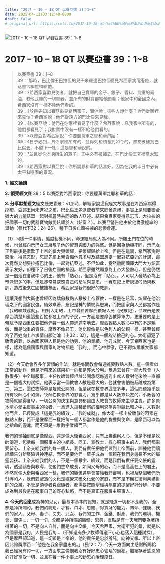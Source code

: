 ```yaml
---
title: "2017 – 10 – 18 QT 以賽亞書 39：1~8"
date: 2025-04-12T03:12:48+0800
draft: false
# original_url: https://cmtc.tw/2017-10-18-qt-%e4%bb%a5%e8%b3%bd%e4%ba%9e%e6%9b%b8-39%ef%bc%9a18
---
```


![2017 – 10 – 18 QT 以賽亞書 39：1~8](/images/qt.jpg   "2017 – 10 – 18 QT 以賽亞書 39：1~8")

# 2017 – 10 – 18 QT 以賽亞書 39：1~8

> 以賽亞書 39：1~8  
> 39：1那時，巴比倫王巴拉但的兒子米羅達巴拉但聽見希西家病而痊癒，就送書信和禮物給他。  
> 39：2希西家喜歡見使者，就把自己寶庫的金子、銀子、香料、貴重的膏油，和他武庫的一切軍器，並所有的財寶都給他們看；他家中和全國之內，希西家沒有一樣不給他們看的。  
> 39：3於是先知以賽亞來見希西家王，問他說：這些人說什麼？他們從哪裡來見你？希西家說：他們從遠方的巴比倫來見我。  
> 39：4以賽亞說：他們在你家裡看見了什麼？希西家說：凡我家中所有的，他們都看見了；我財寶中沒有一樣不給他們看的。  
> 39：5以賽亞對希西家說：你要聽萬軍之耶和華的話：  
> 39：6日子必到，凡你家裡所有的，並你列祖積蓄到如今的，都要被擄到巴比倫去，不留下一樣；這是耶和華說的。  
> 39：7並且從你本身所生的眾子，其中必有被擄去、在巴比倫王宮裡當太監的。  
> 39：8希西家對以賽亞說：你所說耶和華的話甚好，因為在我的年日中必有太平和穩固的景況。

**1.** **經文誦讀**

**2.** **領受經文**賽 39：5 以賽亞對希西家說：你要聽萬軍之耶和華的話：

**3. 分享默想經文**經文歷史背景：v1那時，解經家說這段經文故事是在希西家病得痊癒，亞述王尚未進犯之前，巴比倫王差派使者前來問候送禮，事實上是想要聯合猶大的力量結盟一起對抗當時共同的敵人亞述。結果希西家竟得意忘形，大拉拉的把國家一切的武器寶物敞開炫耀於人（炫富？）。以賽亞警告他由於他驕傲輕率的舉動（參代下32：24-26），種下日後亡國被擄的悲慘命運。

（1）同樣一件事情，態度動機不同，命運結局就大為不同。所羅王門在位的時候，也曾經向示巴女王展現了他的智慧與國力的強盛。但是因為動機不同，示巴女王到最後是讚歎了上帝的偉大與榮耀，把榮耀歸給上帝。但是在這裏，希西家病得醫治，得意忘形，忘記先前上帝責備他尋求埃及結盟想要一起對抗亞述的計謀，這次竟然又想要拉攏巴比倫，一起對抗亞述。不但如此，竟然敞開國庫大門大方炫富表示友好，卻種下了日後亡國的禍因。希西家雖然願意為上帝大發熱心，但是仍然是一個活在自我中心的王，他有「熱心」，但是沒有「貼心」。人可以大發熱心為上帝做很多的事，但是卻常常按照自己的想法與意思，一再忘記上帝說過的話與教訓，造成後來亡國被擄禍因，希西家是我們很好的教訓。

這讓我想到大衛也曾經因為驕傲數點人數被上帝管教，一樣是在炫富，炫耀在他治理之下的國富民強，績效卓著，忘記是神的憐憫與恩典，而把國家與人民都當作是「我的績效成就」。相對大衛的，上帝曾經要摩西數點人民（民數記），但理由是要摩西清楚知道這些百姓都是上帝的子民，一方面是要摩西數算軍力，更重要的是上帝賦予摩西重任要把他們每一個人帶進迦南地去。摩西數點人數心中有的不是驕傲，而是沈重的責任。摩西不像君王，他比較像是以色列人的父親一樣，甚至曾經為了百姓向上帝求情自願沈淪（出32：32），這是一個為父捨己的心。大衛卻犯了驕傲的罪，以為國家與人民是他的功勞、他的業績、他的成就，今天希西家也是一樣，認為這個國家與國家的財物都是「我的」，而心中驕傲，巴不得炫耀讓大家都知道。

（2）今天教會界多年習慣的作法，就是每間教會每週都要數點人數。這一個看似正常的動作，但是所帶來的結果卻一向都是弊大於利。我過去曾在一間大教會（人數很多）中全職服事，主任牧師曾經坦誠公開承認每週的出席人數對他來說一直都是一個極大的試探。他表示當一個教會人數是最大的，他就會害怕被超越成為第二、第三。這位牧師算是坦誠公開的，但是我在教會界這麼多年，這個問題幾乎是所有牧師心中的痛，牧師在教會界的影響力，幾乎都是以人數來決定的，小教會的牧師就顯得自卑，一切公開的決策與意見都讓由大教會的牧師來主導主責。許多原本清心愛主服事主的牧者，一旦進入這種錯誤的權利慾望與爭競比較之中，人數對他而言，已經變成「這是我的績效」、「我的成就」，像大衛一樣出於驕傲的因素在數點人數，而不是像摩西一樣把每一個人都當作是他的負擔與使命，是摩西可以為之捨命的靈魂，而不單是一堆數字業績而已。

我們的領袖到底是像摩西，還是像大衛希西家，只有上帝鑑察人心，但是不僅是牧師傳道，包括每一個服事主的小組長、同工、宣教土，有心服事主的人，我們都需要留心。上帝交給我們的每一個人，我們有責任把他們帶到上帝面前，訓練他們讀經禱告分辨察驗與神連結，而不是要他們一輩子成為一個賴在我們身邊長不大的屬靈嬰孩。上帝交給我們的人，不是一個數字、績效，而是我們有責任要交帳的靈魂，透過禱告與教導，使他們生命成長，如同父母的心，而不是高高在上的君王。不然就像大衛與希西家一樣，我們的驕傲遲早會帶給我們審判，也禍及整個我們所引導的人。我們要塑造的文化是經營天國文化愛的家庭，而不是不斷在衝刺業績掛帥的企業。不管是領導者與跟隨者，都需要按照聖經與聖靈的提醒好好分辨，不要成為到最後是在服事自己的野心私慾，而不是真正在服事主服事人。

**4. 今天的回應**成為神的兒女，最基本基本的認知，就是知道一切都不是我的，全都是神所賜的。我們的聰明、才智、口才、恩賜、得貨財的能力、壽命、健康、我們的家人、父母、妻子、丈夫、兒女、我們的工作、金錢、財產、我們的環境、機會、關係…，一切一切，全都是神所賜的憐憫、恩典，重點是有一天我們要為著所得著的一切，不是向人自誇，而是向主交帳。今天希西家，大衛所犯的錯，就是以為國家是我的，人民是我的…（不知道有多少牧師傳道不小心也落入這種試探），但是摩西卻知道，這一切都是上帝的，他的責任是忠於所託，向神交帳。所以上帝因此誇獎摩西：「他是在我全家盡忠的。」（民12：7）今天一方面向主感謝所賜給我已經擁有的一切，一方面求主憐憫我沒有好好忠心管理的過犯。繼續存著感恩的心好好享受一切、並且在每一件小事上殷勤忠心治理度日。